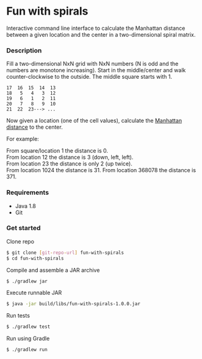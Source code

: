 # Fun with spirals
Interactive command line interface to calculate the Manhattan distance between a given location and the center in a two-dimensional spiral matrix.

### Description
Fill a two-dimensional NxN grid with NxN numbers (N is odd and the numbers are monotone increasing).
Start in the middle/center  and walk counter-clockwise to the outside. The middle square starts with 1.

```
17  16  15  14  13
18   5   4   3  12
19   6   1   2  11
20   7   8   9  10
21  22  23---> ...
```

Now given a location (one of the cell values), calculate the [Manhattan distance](https://en.wikipedia.org/wiki/Taxicab_geometry) to the center.

For example:

From square/location 1 the distance is 0.  
From location 12 the distance is 3 (down, left, left).  
From location 23 the distance is only 2 (up twice).  
From location 1024 the distance is 31.
From location 368078 the distance is 371.

### Requirements
- Java 1.8
- Git

### Get started
Clone repo
```sh
$ git clone [git-repo-url] fun-with-spirals
$ cd fun-with-spirals
```
Compile and assemble a JAR archive
```sh
$ ./gradlew jar
```
Execute runnable JAR
```sh
$ java -jar build/libs/fun-with-spirals-1.0.0.jar
```
Run tests
```sh
$ ./gradlew test
```
Run using Gradle
```sh
$ ./gradlew run
```